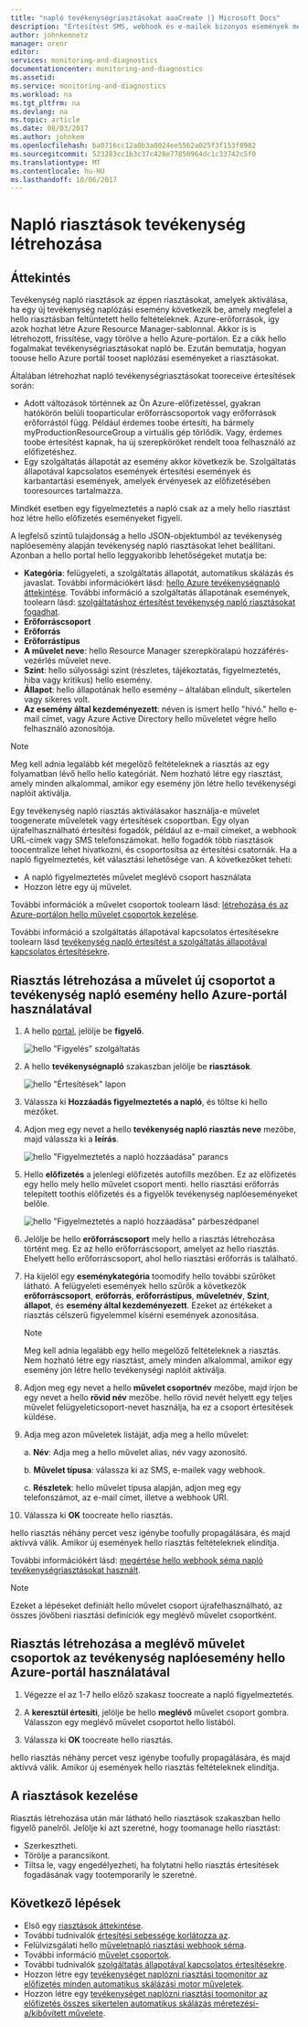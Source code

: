```yaml
---
title: "napló tevékenységriasztásokat aaaCreate |} Microsoft Docs"
description: "Értesítést SMS, webhook és e-mailek bizonyos események megtörténtekor hello műveletnaplóban."
author: johnkemnetz
manager: orenr
editor: 
services: monitoring-and-diagnostics
documentationcenter: monitoring-and-diagnostics
ms.assetid: 
ms.service: monitoring-and-diagnostics
ms.workload: na
ms.tgt_pltfrm: na
ms.devlang: na
ms.topic: article
ms.date: 08/03/2017
ms.author: johnkem
ms.openlocfilehash: ba0716cc12a0b3a0024ee5562a025f3f153f8982
ms.sourcegitcommit: 523283cc1b3c37c428e77850964dc1c33742c5f0
ms.translationtype: MT
ms.contentlocale: hu-HU
ms.lasthandoff: 10/06/2017
---
```

# <a name="create-activity-log-alerts"></a>Napló riasztások tevékenység létrehozása

## <a name="overview"></a>Áttekintés
Tevékenység napló riasztások az éppen riasztásokat, amelyek aktiválása, ha egy új tevékenység naplózási esemény következik be, amely megfelel a hello riasztásban feltüntetett hello feltételeknek. Azure-erőforrások, így azok hozhat létre Azure Resource Manager-sablonnal. Akkor is is létrehozott, frissítése, vagy törölve a hello Azure-portálon. Ez a cikk hello fogalmakat tevékenységriasztásokat napló be. Ezután bemutatja, hogyan toouse hello Azure portál tooset naplózási eseményeket a riasztásokat.

Általában létrehozhat napló tevékenységriasztásokat tooreceive értesítések során:

* Adott változások történnek az Ön Azure-előfizetéssel, gyakran hatókörön belüli tooparticular erőforráscsoportok vagy erőforrások erőforrástól függ. Például érdemes toobe értesíti, ha bármely myProductionResourceGroup a virtuális gép törlődik. Vagy, érdemes toobe értesítést kapnak, ha új szerepköröket rendelt tooa felhasználó az előfizetéshez.
* Egy szolgáltatás állapotát az esemény akkor következik be. Szolgáltatás állapotával kapcsolatos események értesítési események és karbantartási események, amelyek érvényesek az előfizetésében tooresources tartalmazza.

Mindkét esetben egy figyelmeztetés a napló csak az a mely hello riasztást hoz létre hello előfizetés eseményeket figyeli.

A legfelső szintű tulajdonság a hello JSON-objektumból az tevékenység naplóesemény alapján tevékenység napló riasztásokat lehet beállítani. Azonban a hello portal hello leggyakoribb lehetőségeket mutatja be:

- **Kategória**: felügyeleti, a szolgáltatás állapotát, automatikus skálázás és javaslat. További információkért lásd: [hello Azure tevékenységnapló áttekintése](./monitoring-overview-activity-logs.md#categories-in-the-activity-log). További információ a szolgáltatás állapotának események, toolearn lásd: [szolgáltatáshoz értesítést tevékenység napló riasztásokat fogadhat](./monitoring-activity-log-alerts-on-service-notifications.md).
- **Erőforráscsoport**
- **Erőforrás**
- **Erőforrástípus**
- **A művelet neve**: hello Resource Manager szerepköralapú hozzáférés-vezérlés művelet neve.
- **Szint**: hello súlyossági szint (részletes, tájékoztatás, figyelmeztetés, hiba vagy kritikus) hello esemény.
- **Állapot**: hello állapotának hello esemény – általában elindult, sikertelen vagy sikeres volt.
- **Az esemény által kezdeményezett**: néven is ismert hello "hívó." hello e-mail címet, vagy Azure Active Directory hello műveletet végre hello felhasználó azonosítója.

>[!NOTE]
>Meg kell adnia legalább két megelőző feltételeknek a riasztás az egy folyamatban lévő hello hello kategóriát. Nem hozható létre egy riasztást, amely minden alkalommal, amikor egy esemény jön létre hello tevékenységi naplóit aktiválja.
>
>

Egy tevékenység napló riasztás aktiválásakor használja-e művelet toogenerate műveletek vagy értesítések csoportban. Egy olyan újrafelhasználható értesítési fogadók, például az e-mail címeket, a webhook URL-címek vagy SMS telefonszámokat. hello fogadók több riasztások toocentralize lehet hivatkozni, és csoportosítsa az értesítési csatornák. Ha a napló figyelmeztetés, két választási lehetősége van. A következőket teheti:

* A napló figyelmeztetés művelet meglévő csoport használata 
* Hozzon létre egy új művelet. 

További információk a művelet csoportok toolearn lásd: [létrehozása és az Azure-portálon hello művelet csoportok kezelése](monitoring-action-groups.md).

További információ a szolgáltatás állapotával kapcsolatos értesítésekre toolearn lásd [tevékenység napló értesítést a szolgáltatás állapotával kapcsolatos értesítésekre](monitoring-activity-log-alerts-on-service-notifications.md).

## <a name="create-an-alert-on-an-activity-log-event-with-a-new-action-group-by-using-hello-azure-portal"></a>Riasztás létrehozása a művelet új csoportot a tevékenység napló esemény hello Azure-portál használatával
1. A hello [portal](https://portal.azure.com), jelölje be **figyelő**.

    ![hello "Figyelés" szolgáltatás](./media/monitoring-activity-log-alerts/home-monitor.png)
2. A hello **tevékenységnapló** szakaszban jelölje be **riasztások**.

    ![hello "Értesítések" lapon](./media/monitoring-activity-log-alerts/alerts-blades.png)
3. Válassza ki **Hozzáadás figyelmeztetés a napló**, és töltse ki hello mezőket.

4. Adjon meg egy nevet a hello **tevékenység napló riasztás neve** mezőbe, majd válassza ki a **leírás**.

    ![hello "Figyelmeztetés a napló hozzáadása" parancs](./media/monitoring-activity-log-alerts/add-activity-log-alert.png)

5. Hello **előfizetés** a jelenlegi előfizetés autofills mezőben. Ez az előfizetés egy hello mely hello művelet csoport menti. hello riasztási erőforrás telepített toothis előfizetés és a figyelők tevékenység naplóeseményeket belőle.

    ![hello "Figyelmeztetés a napló hozzáadása" párbeszédpanel](./media/monitoring-activity-log-alerts/activity-log-alert-new-action-group.png)

6. Jelölje be hello **erőforráscsoport** mely hello a riasztás létrehozása történt meg. Ez az hello erőforráscsoport, amelyet az hello riasztás. Ehelyett hello erőforráscsoport, ahol hello riasztási erőforrás is található.

7. Ha kijelöl egy **eseménykategória** toomodify hello további szűrőket látható. A felügyeleti események hello szűrők a következők **erőforráscsoport**, **erőforrás**, **erőforrástípus**, **műveletnév**, **Szint**, **állapot**, és **esemény által kezdeményezett**. Ezeket az értékeket a riasztás célszerű figyelemmel kísérni események azonosítása.

    >[!NOTE]
    >Meg kell adnia legalább egy hello megelőző feltételeknek a riasztás. Nem hozható létre egy riasztást, amely minden alkalommal, amikor egy esemény jön létre hello tevékenységi naplóit aktiválja.
    >
    >

8. Adjon meg egy nevet a hello **művelet csoportnév** mezőbe, majd írjon be egy nevet a hello **rövid név** mezőbe. hello rövid nevét helyett egy teljes művelet felügyeleticsoport-nevet használja, ha ez a csoport értesítések küldése.

9.  Adja meg azon műveletek listáját, adja meg a hello művelet:

    a. **Név**: Adja meg a hello művelet alias, név vagy azonosító.

    b. **Művelet típusa**: válassza ki az SMS, e-mailek vagy webhook.

    c. **Részletek**: hello művelet típusa alapján, adjon meg egy telefonszámot, az e-mail címet, illetve a webhook URI.

10. Válassza ki **OK** toocreate hello riasztás.

hello riasztás néhány percet vesz igénybe toofully propagálására, és majd aktívvá válik. Amikor új események hello riasztás feltételeknek elindítja.

További információkért lásd: [megértése hello webhook séma napló tevékenységriasztásokat használt](monitoring-activity-log-alerts-webhook.md).

>[!NOTE]
>Ezeket a lépéseket definiált hello művelet csoport újrafelhasználható, az összes jövőbeni riasztási definíciók egy meglévő művelet csoportként.
>
>

## <a name="create-an-alert-on-an-activity-log-event-for-an-existing-action-group-by-using-hello-azure-portal"></a>Riasztás létrehozása a meglévő művelet csoportok az tevékenység naplóesemény hello Azure-portál használatával
1. Végezze el az 1-7 hello előző szakasz toocreate a napló figyelmeztetés.

2. A **keresztül értesíti**, jelölje be hello **meglévő** művelet csoport gombra. Válasszon egy meglévő művelet csoportot hello listából.

3. Válassza ki **OK** toocreate hello riasztás.

hello riasztás néhány percet vesz igénybe toofully propagálására, és majd aktívvá válik. Amikor új események hello riasztás feltételeknek elindítja.

## <a name="manage-your-alerts"></a>A riasztások kezelése

Riasztás létrehozása után már látható hello riasztások szakaszban hello figyelő panelről. Jelölje ki azt szeretné, hogy toomanage hello riasztást:

* Szerkesztheti.
* Törölje a parancsikont.
* Tiltsa le, vagy engedélyezheti, ha folytatni hello riasztás értesítések fogadásának vagy tootemporarily le szeretné.

## <a name="next-steps"></a>Következő lépések
- Első egy [riasztások áttekintése](monitoring-overview-alerts.md).
- További tudnivalók [értesítési sebessége korlátozza az](monitoring-alerts-rate-limiting.md).
- Felülvizsgálati hello [műveletnapló riasztási webhook séma](monitoring-activity-log-alerts-webhook.md).
- További információ [művelet csoportok](monitoring-action-groups.md).  
- További tudnivalók [szolgáltatás állapotával kapcsolatos értesítésekre](monitoring-service-notifications.md).
- Hozzon létre egy [tevékenységet naplózni riasztási toomonitor az előfizetés minden automatikus skálázási motor műveletek](https://github.com/Azure/azure-quickstart-templates/tree/master/monitor-autoscale-alert).
- Hozzon létre egy [tevékenységet naplózni riasztási toomonitor az előfizetés összes sikertelen automatikus skálázás méretezési-a/kibővített művelete](https://github.com/Azure/azure-quickstart-templates/tree/master/monitor-autoscale-failed-alert).
